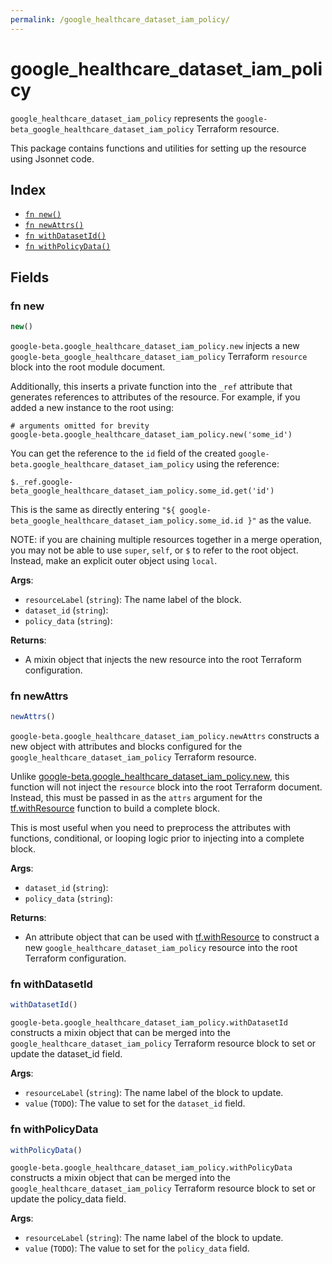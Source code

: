 ```yaml
---
permalink: /google_healthcare_dataset_iam_policy/
---
```


# google_healthcare_dataset_iam_policy

`google_healthcare_dataset_iam_policy` represents the `google-beta_google_healthcare_dataset_iam_policy` Terraform resource.



This package contains functions and utilities for setting up the resource using Jsonnet code.


## Index

* [`fn new()`](#fn-new)
* [`fn newAttrs()`](#fn-newattrs)
* [`fn withDatasetId()`](#fn-withdatasetid)
* [`fn withPolicyData()`](#fn-withpolicydata)

## Fields

### fn new

```ts
new()
```


`google-beta.google_healthcare_dataset_iam_policy.new` injects a new `google-beta_google_healthcare_dataset_iam_policy` Terraform `resource`
block into the root module document.

Additionally, this inserts a private function into the `_ref` attribute that generates references to attributes of the
resource. For example, if you added a new instance to the root using:

    # arguments omitted for brevity
    google-beta.google_healthcare_dataset_iam_policy.new('some_id')

You can get the reference to the `id` field of the created `google-beta.google_healthcare_dataset_iam_policy` using the reference:

    $._ref.google-beta_google_healthcare_dataset_iam_policy.some_id.get('id')

This is the same as directly entering `"${ google-beta_google_healthcare_dataset_iam_policy.some_id.id }"` as the value.

NOTE: if you are chaining multiple resources together in a merge operation, you may not be able to use `super`, `self`,
or `$` to refer to the root object. Instead, make an explicit outer object using `local`.

**Args**:
  - `resourceLabel` (`string`): The name label of the block.
  - `dataset_id` (`string`): 
  - `policy_data` (`string`): 

**Returns**:
- A mixin object that injects the new resource into the root Terraform configuration.


### fn newAttrs

```ts
newAttrs()
```


`google-beta.google_healthcare_dataset_iam_policy.newAttrs` constructs a new object with attributes and blocks configured for the `google_healthcare_dataset_iam_policy`
Terraform resource.

Unlike [google-beta.google_healthcare_dataset_iam_policy.new](#fn-googlehealthcaredatasetiampolicynew), this function will not inject the `resource`
block into the root Terraform document. Instead, this must be passed in as the `attrs` argument for the
[tf.withResource](https://github.com/tf-libsonnet/core/tree/main/docs#fn-withresource) function to build a complete block.

This is most useful when you need to preprocess the attributes with functions, conditional, or looping logic prior to
injecting into a complete block.

**Args**:
  - `dataset_id` (`string`): 
  - `policy_data` (`string`): 

**Returns**:
  - An attribute object that can be used with [tf.withResource](https://github.com/tf-libsonnet/core/tree/main/docs#fn-withresource) to construct a new `google_healthcare_dataset_iam_policy` resource into the root Terraform configuration.


### fn withDatasetId

```ts
withDatasetId()
```

`google-beta.google_healthcare_dataset_iam_policy.withDatasetId` constructs a mixin object that can be merged into the `google_healthcare_dataset_iam_policy`
Terraform resource block to set or update the dataset_id field.



**Args**:
  - `resourceLabel` (`string`): The name label of the block to update.
  - `value` (`TODO`): The value to set for the `dataset_id` field.


### fn withPolicyData

```ts
withPolicyData()
```

`google-beta.google_healthcare_dataset_iam_policy.withPolicyData` constructs a mixin object that can be merged into the `google_healthcare_dataset_iam_policy`
Terraform resource block to set or update the policy_data field.



**Args**:
  - `resourceLabel` (`string`): The name label of the block to update.
  - `value` (`TODO`): The value to set for the `policy_data` field.
